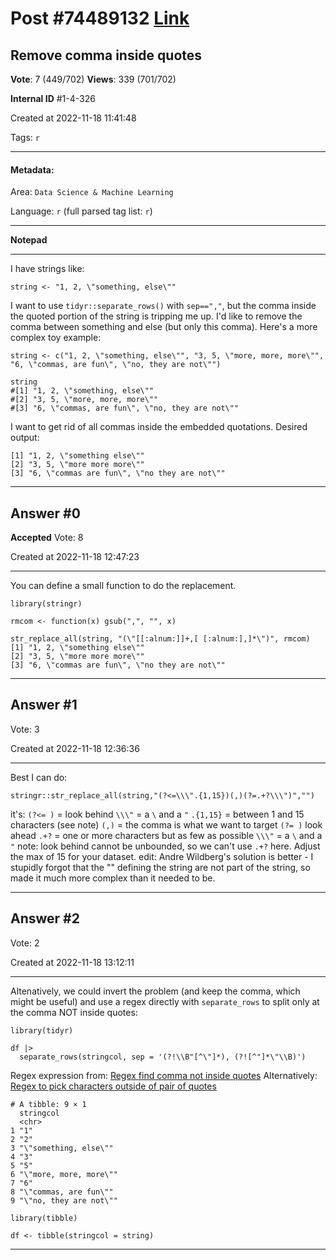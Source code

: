 
# Post \#74489132 [Link](https://stackoverflow.com/questions/74489132/)

## Remove comma inside quotes

**Vote**: 7 (449/702) **Views**: 339 (701/702) 

**Internal ID** \#1-4-326

Created at 2022-11-18 11:41:48

Tags: `r`

----------

#### Metadata:

Area: `Data Science & Machine Learning`

Language: `r` (full parsed tag list: `r`)

----------

**Notepad**


----------

I have strings like:
```
string <- "1, 2, \"something, else\""
```

I want to use `tidyr::separate_rows()` with `sep==","`, but the comma inside the quoted portion of the string is tripping me up. I'd like to remove the comma between something and else (but only this comma).
Here's a more complex toy example:
```
string <- c("1, 2, \"something, else\"", "3, 5, \"more, more, more\"", "6, \"commas, are fun\", \"no, they are not\"")

string
#[1] "1, 2, \"something, else\""                   
#[2] "3, 5, \"more, more, more\""                  
#[3] "6, \"commas, are fun\", \"no, they are not\""
```

I want to get rid of all commas inside the embedded quotations. Desired output:
```
[1] "1, 2, \"something else\""                  
[2] "3, 5, \"more more more\""                  
[3] "6, \"commas are fun\", \"no they are not\""
```



----------
        
## Answer \#0

**Accepted** Vote: 8

Created at 2022-11-18 12:47:23

------------

You can define a small function to do the replacement.
```
library(stringr)

rmcom <- function(x) gsub(",", "", x)

str_replace_all(string, "(\"[[:alnum:]]+,[ [:alnum:],]*\")", rmcom)
[1] "1, 2, \"something else\""
[2] "3, 5, \"more more more\""
[3] "6, \"commas are fun\", \"no they are not\""
```



------------
    
    
## Answer \#1

 Vote: 3

Created at 2022-11-18 12:36:36

------------

Best I can do:
```
stringr::str_replace_all(string,"(?<=\\\".{1,15})(,)(?=.+?\\\")","")
```

it's:
`(?<= )` = look behind
`\\\"`  = a `\` and a `"`
`.{1,15}` = between 1 and 15 characters (see note)
`(,)` = the comma is what we want to target
`(?= )` look ahead
`.+?` = one or more characters but as few as possible
`\\\"`  = a `\` and a `"`
note: look behind cannot be unbounded, so we can't use `.+?` here.  Adjust the max of 15 for your dataset.
edit: Andre Wildberg's solution is better - I stupidly forgot that the "" defining the string are not part of the string, so made it much more complex than it needed to be.


------------
    
    
## Answer \#2

 Vote: 2

Created at 2022-11-18 13:12:11

------------

Altenatively, we could invert the problem (and keep the comma, which might be useful) and use a regex directly with `separate_rows` to split only at the comma NOT inside quotes:
```
library(tidyr)

df |>
  separate_rows(stringcol, sep = '(?!\\B"[^\"]*), (?![^"]*\"\\B)')
```

Regex expression from: [Regex find comma not inside quotes](https://stackoverflow.com/questions/21105360/regex-find-comma-not-inside-quotes)
Alternatively: [Regex to pick characters outside of pair of quotes](https://stackoverflow.com/questions/632475/regex-to-pick-characters-outside-of-pair-of-quotes/25544437#25544437)

```
# A tibble: 9 × 1
  stringcol             
  <chr>                 
1 "1"                   
2 "2"                   
3 "\"something, else\"" 
4 "3"                   
5 "5"                   
6 "\"more, more, more\""
7 "6"                   
8 "\"commas, are fun\"" 
9 "\"no, they are not\""
```


```
library(tibble)

df <- tibble(stringcol = string)
```



------------
    
    